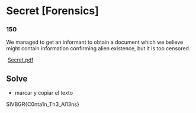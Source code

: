
# Secret [Forensics]

### 150

We managed to get an informant to obtain a document which we believe might contain information confirming alien existence, but it is too censored.

 [Secret.pdf](https://ctfd.uscybergames.com/files/edd5bed4d52dccd93d9342a09388f169/Secret.pdf?token=eyJ1c2VyX2lkIjoxNzE0LCJ0ZWFtX2lkIjpudWxsLCJmaWxlX2lkIjoyMjh9.ZlqEzg.YZk9mYdHHNO--TopIoWGm6EURkA)

## Solve

- marcar y copiar el texto

SIVBGR{C0nta1n_Th3_Al13ns}